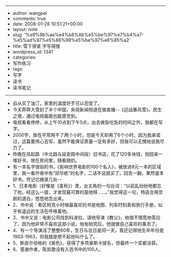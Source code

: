 - --
- author: wangpei
- comments: true
- date: 2008-01-26 10:51:21+00:00
- layout: note
- slug: '%e9%9b%aa%e4%b8%8b%e5%be%97%e7%b4%a7-%e5%ad%97%e5%86%99%e5%be%97%e6%85%a2'
- title: 雪下得紧 字写得慢
- wordpress_id: 1341
- categories:
- 写作练习
- tags:
- 写字
- 读书
- 读书笔记
- --
- 自从买了油汀，家里的温度好歹可以忍受了。
- 今天莽莽大雪封了半个中国，央视新闻频道在做直播--《迎战暴风雪》。民生之艰，通过电视画面也能感觉到。
- 电视看看停停，从上午10点到下午5点，出去做饭吃饭的时间之外，我都在写字。
- 2000字，放在平常用不了两个小时，但是今天却用了6个小时。因为我承诺过，这篇要用心去写。虽然不能保证质量一定有多好，但我可以无愧地说我尽力了。
- 昨晚在凤起路（中北路与延安路中间段）旧书店，花了120多块钱，抱回来一堆好书，放在房间里，随看随扔。
- 有一本名字很俗的书，《影响世界电影的100个名人》，被放进8元一本的区域里，我一看作者中有“邱华栋”的名字，二话不说就买了。回去一翻，果然是本好书。凭记忆摘录几处--
- 1、日本电影（好像是《麦秋》）里，女主角的一句台词：“以前乱纷纷地都忘了他，经这么一提，才发现最可靠的是他呀……。”我觉得这一句，特适合用京剧的道白，悠悠地念出来。
- 2、书中说：希区柯克小时候最喜欢的书是地图、列车时刻表和旅行手册，似乎有遥远的生活在呼唤着他。
- 3、书中又说：电影公司找到科波拉，请他导演《教父》，他很不情愿地答应了，因为他非常不喜欢这部小说。匆匆拍完后，他就做自己喜欢的事去了。
- 4、有一个导演活了整整60年，生日与忌日是同一天，我还记得他生卒年份是1903-1963，但我就是想不起他叫什么了。
- 5、斯皮尔伯格的《紫色》，获得了多项奥斯卡提名，但最终一个奖都没获。
- 6、感谢作者，陈凯歌没有入选书中的100人。
